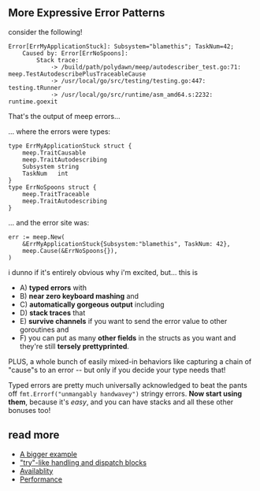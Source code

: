 More Expressive Error Patterns
------------------------------

consider the following!

```text
Error[ErrMyApplicationStuck]: Subsystem="blamethis"; TaskNum=42;
    Caused by: Error[ErrNoSpoons]:
        Stack trace:
            ·> /build/path/polydawn/meep/autodescriber_test.go:71: meep.TestAutodescribePlusTraceableCause
            ·> /usr/local/go/src/testing/testing.go:447: testing.tRunner
            ·> /usr/local/go/src/runtime/asm_amd64.s:2232: runtime.goexit
```

That's the output of meep errors...

... where the errors were types:

```golang
type ErrMyApplicationStuck struct {
    meep.TraitCausable
    meep.TraitAutodescribing
    Subsystem string
	TaskNum   int
}
type ErrNoSpoons struct {
    meep.TraitTraceable
    meep.TraitAutodescribing
}
```

... and the error site was:

```golang
err := meep.New(
	&ErrMyApplicationStuck{Subsystem:"blamethis", TaskNum: 42},
	meep.Cause(&ErrNoSpoons{}),
)
```

i dunno if it's entirely obvious why i'm excited, but... this is

- A) **typed errors** with
- B) **near zero keyboard mashing** and
- C) **automatically gorgeous output** including
- D) **stack traces** that
- E) **survive channels** if you want to send the error value to other goroutines and
- F) you can put as many **other fields** in the structs as you want and they're still **tersely prettyprinted**.

PLUS, a whole bunch of easily mixed-in behaviors like capturing a chain of "cause"s to an error -- but only
if you decide your type needs that!

Typed errors are pretty much universally acknowledged to beat the pants off `fmt.Errorf("unmangably handwavey")` stringy errors.
**Now start using them**, because it's *easy*, and you can have stacks and all these other bonuses too!

read more
---------

- [A bigger example](READMORE.md#a-bigger-example)
- ["try"-like handling and dispatch blocks](READMORE.md#try-like-handling-and-dispatch-blocks)
- [Availablity](READMORE.md#availability)
- [Performance](READMORE.md#performance)

